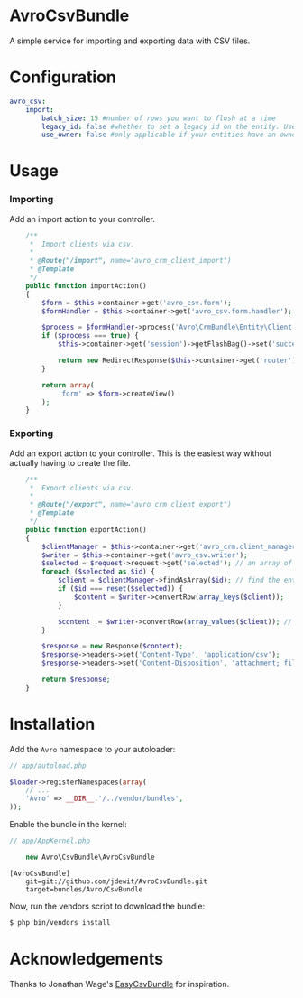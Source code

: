 AvroCsvBundle
=============

A simple service for importing and exporting data with CSV files.


Configuration
=============

``` yml
avro_csv:
    import:
        batch_size: 15 #number of rows you want to flush at a time
        legacy_id: false #whether to set a legacy id on the entity. Useful for keeping relations in tact
        use_owner: false #only applicable if your entities have an owner relation
```

Usage
=====

### Importing

Add an import action to your controller.

``` php
    /**
     *  Import clients via csv.
     *
     * @Route("/import", name="avro_crm_client_import")
     * @Template
     */
    public function importAction()
    {
        $form = $this->container->get('avro_csv.form');
        $formHandler = $this->container->get('avro_csv.form.handler');

        $process = $formHandler->process('Avro\CrmBundle\Entity\Client');
        if ($process === true) {
            $this->container->get('session')->getFlashBag()->set('success', $formHandler->getImportCount().' clients imported.');

            return new RedirectResponse($this->container->get('router')->generate('avro_crm_client_list'));
        } 

        return array(
            'form' => $form->createView()
        );
    }

```

### Exporting

Add an export action to your controller. This is the easiest way 
without actually having to create the file.

``` php 
    /**
     *  Export clients via csv.
     *
     * @Route("/export", name="avro_crm_client_export")
     * @Template
     */
    public function exportAction()
    {
        $clientManager = $this->container->get('avro_crm.client_manager');
        $writer = $this->container->get('avro_csv.writer');
        $selected = $request->request->get('selected'); // an array of ids
        foreach ($selected as $id) {
            $client = $clientManager->findAsArray($id); // find the entity in array format
            if ($id === reset($selected)) {
                $content = $writer->convertRow(array_keys($client));
            }

            $content .= $writer->convertRow(array_values($client)); // build the csv file
        }

        $response = new Response($content);
        $response->headers->set('Content-Type', 'application/csv');
        $response->headers->set('Content-Disposition', 'attachment; filename="clients.csv"');

        return $response; 
    }
```

Installation
============

Add the `Avro` namespace to your autoloader:

``` php
// app/autoload.php

$loader->registerNamespaces(array(
    // ...
    'Avro' => __DIR__.'/../vendor/bundles',
));
```

Enable the bundle in the kernel:

``` php
// app/AppKernel.php

    new Avro\CsvBundle\AvroCsvBundle
```

```
[AvroCsvBundle]
    git=git://github.com/jdewit/AvroCsvBundle.git
    target=bundles/Avro/CsvBundle
```

Now, run the vendors script to download the bundle:

``` bash
$ php bin/vendors install
```

Acknowledgements
================

Thanks to Jonathan Wage's <a href="https://github.com/jwage/EasyCSV.git">EasyCsvBundle</a> for inspiration.

